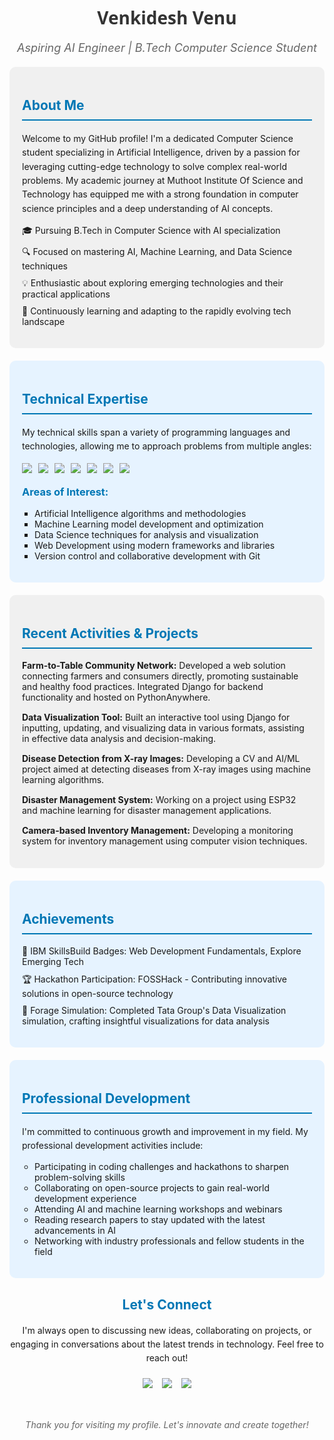 <div align="center">
  <h1 style="color: #333; font-family: 'Segoe UI', Tahoma, Geneva, Verdana, sans-serif;">Venkidesh Venu</h1>
  <p style="color: #666; font-style: italic; font-size: 18px;">Aspiring AI Engineer | B.Tech Computer Science Student</p>
</div>

<div style="background-color: #f0f0f0; padding: 20px; border-radius: 10px; margin: 20px 0;">
  <h2 style="color: #0077B5; border-bottom: 2px solid #0077B5; padding-bottom: 10px;">About Me</h2>
  <p style="line-height: 1.6;">
    Welcome to my GitHub profile! I'm a dedicated Computer Science student specializing in Artificial Intelligence, driven by a passion for leveraging cutting-edge technology to solve complex real-world problems. My academic journey at Muthoot Institute Of Science and Technology has equipped me with a strong foundation in computer science principles and a deep understanding of AI concepts.
  </p>
  <ul style="list-style-type: none; padding-left: 0;">
    <li style="margin-bottom: 10px;">🎓 Pursuing B.Tech in Computer Science with AI specialization</li>
    <li style="margin-bottom: 10px;">🔍 Focused on mastering AI, Machine Learning, and Data Science techniques</li>
    <li style="margin-bottom: 10px;">💡 Enthusiastic about exploring emerging technologies and their practical applications</li>
    <li style="margin-bottom: 10px;">🌱 Continuously learning and adapting to the rapidly evolving tech landscape</li>
  </ul>
</div>

<div style="background-color: #e6f3ff; padding: 20px; border-radius: 10px; margin: 20px 0;">
  <h2 style="color: #0077B5; border-bottom: 2px solid #0077B5; padding-bottom: 10px;">Technical Expertise</h2>
  <p style="line-height: 1.6;">
    My technical skills span a variety of programming languages and technologies, allowing me to approach problems from multiple angles:
  </p>
  <div style="display: flex; flex-wrap: wrap; gap: 10px; margin-top: 15px;">
    <img src="https://img.shields.io/badge/C-00599C?style=for-the-badge&logo=c&logoColor=white"/>
    <img src="https://img.shields.io/badge/Java-ED8B00?style=for-the-badge&logo=java&logoColor=white"/>
    <img src="https://img.shields.io/badge/C%2B%2B-00599C?style=for-the-badge&logo=c%2B%2B&logoColor=white"/>
    <img src="https://img.shields.io/badge/JavaScript-F7DF1E?style=for-the-badge&logo=javascript&logoColor=black"/>
    <img src="https://img.shields.io/badge/HTML5-E34F26?style=for-the-badge&logo=html5&logoColor=white"/>
    <img src="https://img.shields.io/badge/CSS3-1572B6?style=for-the-badge&logo=css3&logoColor=white"/>
    <img src="https://img.shields.io/badge/Git-F05032?style=for-the-badge&logo=git&logoColor=white"/>
  </div>
  <h3 style="color: #0077B5; margin-top: 20px;">Areas of Interest:</h3>
  <ul style="list-style-type: square; padding-left: 20px;">
    <li>Artificial Intelligence algorithms and methodologies</li>
    <li>Machine Learning model development and optimization</li>
    <li>Data Science techniques for analysis and visualization</li>
    <li>Web Development using modern frameworks and libraries</li>
    <li>Version control and collaborative development with Git</li>
  </ul>
</div>

  <div style="background-color: #f0f0f0; padding: 20px; border-radius: 10px; margin: 20px 0;">
    <h2 style="color: #0077B5; border-bottom: 2px solid #0077B5; padding-bottom: 10px;">Recent Activities & Projects</h2>
    <ul style="list-style-type: none; padding-left: 0;">
      <li style="margin-bottom: 15px;">
        <strong>Farm-to-Table Community Network:</strong> Developed a web solution connecting farmers and consumers directly, promoting sustainable and healthy food practices. Integrated Django for backend functionality and hosted on PythonAnywhere.
      </li>
      <li style="margin-bottom: 15px;">
        <strong>Data Visualization Tool:</strong> Built an interactive tool using Django for inputting, updating, and visualizing data in various formats, assisting in effective data analysis and decision-making.
      </li>
      <li style="margin-bottom: 15px;">
        <strong>Disease Detection from X-ray Images:</strong> Developing a CV and AI/ML project aimed at detecting diseases from X-ray images using machine learning algorithms.
      </li>
      <li style="margin-bottom: 15px;">
        <strong>Disaster Management System:</strong> Working on a project using ESP32 and machine learning for disaster management applications.
      </li>
      <li style="margin-bottom: 15px;">
        <strong>Camera-based Inventory Management:</strong> Developing a monitoring system for inventory management using computer vision techniques.
      </li>
    </ul>
  </div>

  <div style="background-color: #e6f3ff; padding: 20px; border-radius: 10px; margin: 20px 0;">
    <h2 style="color: #0077B5; border-bottom: 2px solid #0077B5; padding-bottom: 10px;">Achievements</h2>
    <ul style="list-style-type: none; padding-left: 0;">
      <li style="margin-bottom: 10px;">🏅 IBM SkillsBuild Badges: Web Development Fundamentals, Explore Emerging Tech</li>
      <li style="margin-bottom: 10px;">🏆 Hackathon Participation: FOSSHack - Contributing innovative solutions in open-source technology</li>
      <li style="margin-bottom: 10px;">🌟 Forage Simulation: Completed Tata Group's Data Visualization simulation, crafting insightful visualizations for data analysis</li>
    </ul>
  </div>

<div style="background-color: #e6f3ff; padding: 20px; border-radius: 10px; margin: 20px 0;">
  <h2 style="color: #0077B5; border-bottom: 2px solid #0077B5; padding-bottom: 10px;">Professional Development</h2>
  <p style="line-height: 1.6;">
    I'm committed to continuous growth and improvement in my field. My professional development activities include:
  </p>
  <ul style="list-style-type: circle; padding-left: 20px;">
    <li>Participating in coding challenges and hackathons to sharpen problem-solving skills</li>
    <li>Collaborating on open-source projects to gain real-world development experience</li>
    <li>Attending AI and machine learning workshops and webinars</li>
    <li>Reading research papers to stay updated with the latest advancements in AI</li>
    <li>Networking with industry professionals and fellow students in the field</li>
  </ul>
</div>

<div style="text-align: center; margin-top: 30px;">
  <h2 style="color: #0077B5;">Let's Connect</h2>
  <p style="line-height: 1.6;">
    I'm always open to discussing new ideas, collaborating on projects, or engaging in conversations about the latest trends in technology. Feel free to reach out!
  </p>
  <div style="display: flex; justify-content: center; gap: 15px; margin-top: 20px;">
    <a href="mailto:venkidesh.venu.04@gmail.com"><img src="https://img.shields.io/badge/Email-D14836?style=for-the-badge&logo=gmail&logoColor=white"/></a>
    <a href="https://www.linkedin.com/in/venkidesh-venu/"><img src="https://img.shields.io/badge/LinkedIn-0077B5?style=for-the-badge&logo=linkedin&logoColor=white"/></a>
    <a href="https://twitter.com/04Venkidesh"><img src="https://img.shields.io/badge/Twitter-1DA1F2?style=for-the-badge&logo=twitter&logoColor=white"/></a>
  </div>
</div>

<footer style="text-align: center; margin-top: 50px; color: #666; font-style: italic;">
  Thank you for visiting my profile. Let's innovate and create together!
</footer>
